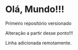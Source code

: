 # Olá, Mundo!!!
 Primeiro repositório versionado


 Alteração a partir desse ponto!!!
 
 Linha adicionada remotamente.
